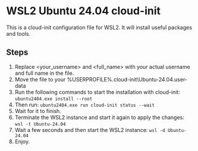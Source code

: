 # WSL2 Ubuntu 24.04 cloud-init
This is a cloud-init configuration file for WSL2. It will install useful packages and tools.
## Steps
1. Replace <your_username> and <full_name> with your actual username and full name in the file.
2. Move the file to your %USERPROFILE%\.cloud-init\Ubuntu-24.04.user-data
3. Run the following commands to start the installation with cloud-init: ```ubuntu2404.exe install --root```
4. Then run: ```ubuntu2404.exe run cloud-init status --wait```
5. Wait for it to finish.
6. Terminate the WSL2 instance and start it again to apply the changes: ```wsl -t Ubuntu-24.04```
7. Wait a few seconds and then start the WSL2 instance: ```wsl -d Ubuntu-24.04```
8. Enjoy.
